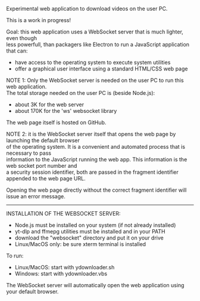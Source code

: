 
Experimental web application to download videos on the user PC.

This is a work in progress!

Goal: this web application uses a WebSocket server that is much lighter, even though  
less powerfull, than packagers like Electron to run a JavaScript application that can:  
  - have access to the operating system to execute system utilities
  - offer a graphical user interface using a standard HTML/CSS web page

NOTE 1: Only the WebSocket server is needed on the user PC to run this web application.  
The total storage needed on the user PC is (beside Node.js):
  - about 3K for the web server
  - about 170K for the 'ws' websocket library

   The web page itself is hosted on GitHub.

NOTE 2: it is the WebSocket server itself that opens the web page by launching the default browser  
of the operating system. It is a convenient and automated process that is necessary to pass  
information to the JavaScript running the web app. This information is the web socket port number and  
a security session identifier, both are passed in the fragment identifier appended to the web page URL.

Opening the web page directly without the correct fragment identifier will issue an error message.  
  
-------------------------------------
INSTALLATION OF THE WEBSOCKET SERVER:

- Node.js must be installed on your system (if not already installed)
- yt-dlp and ffmepg utilities must be installed and in your PATH
- download the "websocket" directory and put it on your drive
- Linux/MacOS only: be sure xterm terminal is installed

To run:
- Linux/MacOS: start with ydownloader.sh
- Windows:     start with ydownloader.vbs

The WebSocket server will automatically open the web application using your default browser.
